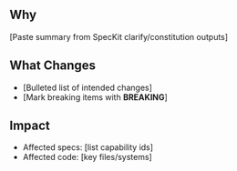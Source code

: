 ## Why
[Paste summary from SpecKit clarify/constitution outputs]

## What Changes
- [Bulleted list of intended changes]
- [Mark breaking items with **BREAKING**]

## Impact
- Affected specs: [list capability ids]
- Affected code: [key files/systems]

